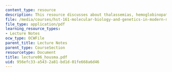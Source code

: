 ```yaml
---
content_type: resource
description: This resource discusses about thalassemias, hemoglobinopathies and thalassemias.
file: /media/courses/hst-161-molecular-biology-and-genetics-in-modern-medicine-fall-2007/956efc33a5432a81bd1d01fe668a6d46_lecture06_housma.pdf
file_type: application/pdf
learning_resource_types:
- Lecture Notes
ocw_type: OCWFile
parent_title: Lecture Notes
parent_type: CourseSection
resourcetype: Document
title: lecture06_housma.pdf
uid: 956efc33-a543-2a81-bd1d-01fe668a6d46
---
```

